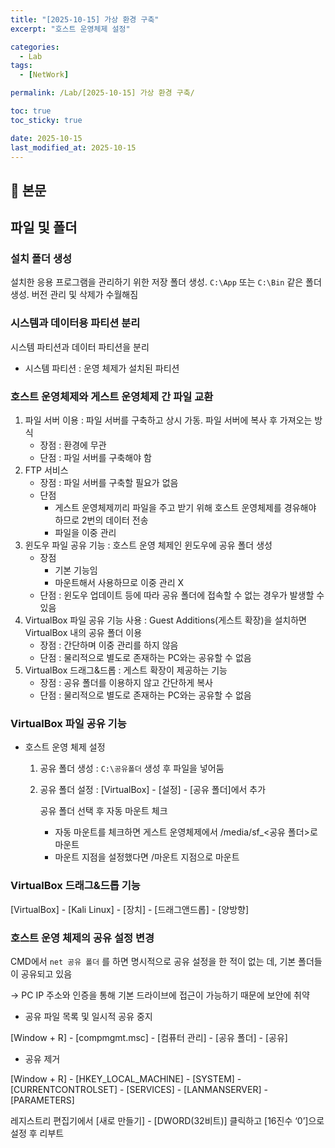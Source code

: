 ```yaml
---
title: "[2025-10-15] 가상 환경 구축"
excerpt: "호스트 운영체제 설정"

categories:
  - Lab
tags:
  - [NetWork]

permalink: /Lab/[2025-10-15] 가상 환경 구축/

toc: true
toc_sticky: true

date: 2025-10-15
last_modified_at: 2025-10-15
---
```


## 🦥 본문

## 파일 및 폴더

### 설치 폴더 생성

설치한 응용 프로그램을 관리하기 위한 저장 폴더 생성. `C:\App` 또는 `C:\Bin` 같은 폴더 생성. 버전 관리 및 삭제가 수월해짐

### 시스템과 데이터용 파티션 분리

시스템 파티션과 데이터 파티션을 분리

- 시스템 파티션 : 운영 체제가 설치된 파티션

### 호스트 운영체제와 게스트 운영체제 간 파일 교환

1. 파일 서버 이용 : 파일 서버를 구축하고 상시 가동. 파일 서버에 복사 후 가져오는 방식
    - 장점 : 환경에 무관
    - 단점 : 파일 서버를 구축해야 함
2. FTP 서비스 
    - 장점 : 파일 서버를 구축할 필요가 없음
    - 단점
        - 게스트 운영체제끼리 파일을 주고 받기 위해 호스트 운영체제를 경유해야 하므로 2번의 데이터 전송
        - 파일을 이중 관리
3. 윈도우 파일 공유 기능 : 호스트 운영 체제인 윈도우에 공유 폴더 생성
    - 장점
        - 기본 기능임
        - 마운트해서 사용하므로 이중 관리 X
    - 단점 : 윈도우 업데이트 등에 따라 공유 폴더에 접속할 수 없는 경우가 발생할 수 있음
4. VirtualBox 파일 공유 기능 사용 :  Guest Additions(게스트 확장)을 설치하면 VirtualBox 내의 공유 폴더 이용
    - 장점 : 간단하며 이중 관리를 하지 않음
    - 단점 : 물리적으로 별도로 존재하는 PC와는 공유할 수 없음
5. VirtualBox 드래그&드롭 : 게스트 확장이 제공하는 기능
    - 장점 : 공유 폴더를 이용하지 않고 간단하게 복사
    - 단점 : 물리적으로 별도로 존재하는 PC와는 공유할 수 없음

### VirtualBox 파일 공유 기능

- 호스트 운영 체제 설정
    1. 공유 폴더 생성 : `C:\공유폴더` 생성 후 파일을 넣어둠 
    2. 공유 폴더 설정 : [VirtualBox] - [설정] - [공유 폴더]에서 추가
        
        공유 폴더 선택 후 자동 마운트 체크 
        
        - 자동 마운트를 체크하면 게스트 운영체제에서 /media/sf_<공유 폴더>로 마운트
        - 마운트 지점을 설정했다면 /마운트 지점으로 마운트

### VirtualBox 드래그&드롭 기능

[VirtualBox] - [Kali Linux] - [장치] - [드래그앤드롭] - [양방향]

### 호스트 운영 체제의 공유 설정 변경

CMD에서 `net 공유 폴더` 를 하면 명시적으로 공유 설정을 한 적이 없는 데, 기본 폴더들이 공유되고 있음 

→ PC IP 주소와 인증을 통해 기본 드라이브에 접근이 가능하기 때문에 보안에 취약

- 공유 파일 목록 및 일시적 공유 중지

[Window + R] - [compmgmt.msc] - [컴퓨터 관리] - [공유 폴더] - [공유]

- 공유 제거

[Window + R] - [HKEY_LOCAL_MACHINE] - [SYSTEM] - [CURRENTCONTROLSET] - [SERVICES] - [LANMANSERVER] - [PARAMETERS] 

레지스트리 편집기에서 [새로 만들기] - [DWORD(32비트)] 클릭하고 [16진수 ‘0’]으로 설정 후 리부트
